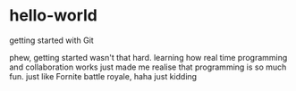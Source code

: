 # hello-world
getting started with Git

phew,
getting started wasn't that hard. learning how real time programming and collaboration works just made me realise that programming is so much fun. just like Fornite battle royale, haha just kidding
